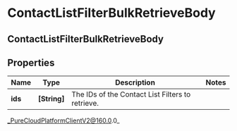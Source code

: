 # ContactListFilterBulkRetrieveBody

## ContactListFilterBulkRetrieveBody

## Properties

|Name | Type | Description | Notes|
|------------ | ------------- | ------------- | -------------|
| **ids** | **[String]** | The IDs of the Contact List Filters to retrieve. | |



_PureCloudPlatformClientV2@160.0.0_
